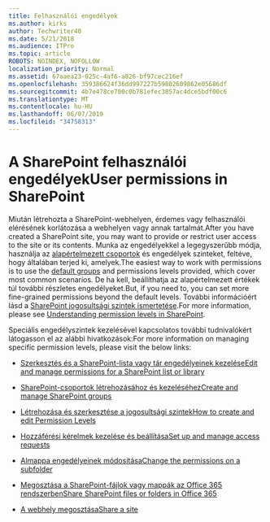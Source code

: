 ```yaml
---
title: Felhasználói engedélyek
ms.author: kirks
author: Techwriter40
ms.date: 5/21/2018
ms.audience: ITPro
ms.topic: article
ROBOTS: NOINDEX, NOFOLLOW
localization_priority: Normal
ms.assetid: 67aaea23-025c-4af6-a826-bf97cec216ef
ms.openlocfilehash: 359386624f36dd997227b59802609862e05686df
ms.sourcegitcommit: 4b7e478ce700c0b781efec3857ac4dce5bdf00c6
ms.translationtype: MT
ms.contentlocale: hu-HU
ms.lasthandoff: 06/07/2019
ms.locfileid: "34758313"
---
```

# <a name="user-permissions-in-sharepoint"></a><span data-ttu-id="14491-102">A SharePoint felhasználói engedélyek</span><span class="sxs-lookup"><span data-stu-id="14491-102">User permissions in SharePoint</span></span>

<span data-ttu-id="14491-103">Miután létrehozta a SharePoint-webhelyen, érdemes vagy felhasználói elérésének korlátozása a webhelyen vagy annak tartalmát.</span><span class="sxs-lookup"><span data-stu-id="14491-103">After you have created a SharePoint site, you may want to provide or restrict user access to the site or its contents.</span></span> <span data-ttu-id="14491-104">Munka az engedélyekkel a legegyszerűbb módja, használja az [alapértelmezett csoportok](https://support.office.com/article/default-sharepoint-groups-13bb2b6b-dd8c-447e-b71b-0e4bb9efe1d3) és engedélyek szinteket, feltéve, hogy általában terjed ki, amelyek.</span><span class="sxs-lookup"><span data-stu-id="14491-104">The easiest way to work with permissions is to use the [default groups](https://support.office.com/article/default-sharepoint-groups-13bb2b6b-dd8c-447e-b71b-0e4bb9efe1d3) and permissions levels provided, which cover most common scenarios.</span></span> <span data-ttu-id="14491-105">De ha kell, beállíthatja az alapértelmezett értékek túl további részletes engedélyeket.</span><span class="sxs-lookup"><span data-stu-id="14491-105">But, if you need to, you can set more fine-grained permissions beyond the default levels.</span></span> <span data-ttu-id="14491-106">További információért lásd a [SharePoint jogosultsági szintek ismertetése](https://docs.microsoft.com/sharepoint/understanding-permission-levels).</span><span class="sxs-lookup"><span data-stu-id="14491-106">For more information, please see [Understanding permission levels in SharePoint](https://docs.microsoft.com/sharepoint/understanding-permission-levels).</span></span>

<span data-ttu-id="14491-107">Speciális engedélyszintek kezelésével kapcsolatos további tudnivalókért látogasson el az alábbi hivatkozások:</span><span class="sxs-lookup"><span data-stu-id="14491-107">For more information on managing specific permission levels, please visit the below links:</span></span>

- [<span data-ttu-id="14491-108">Szerkesztés és a SharePoint-lista vagy tár engedélyeinek kezelése</span><span class="sxs-lookup"><span data-stu-id="14491-108">Edit and manage permissions for a SharePoint list or library</span></span>](https://support.office.com/article/customize-permissions-for-a-sharepoint-list-or-library-02d770f3-59eb-4910-a608-5f84cc297782)

- [<span data-ttu-id="14491-109">SharePoint-csoportok létrehozásához és kezeléséhez</span><span class="sxs-lookup"><span data-stu-id="14491-109">Create and manage SharePoint groups</span></span>](https://support.office.com/article/create-and-manage-sharepoint-groups-b1e3cd23-1a78-4264-9284-87fed7282048)

- [<span data-ttu-id="14491-110">Létrehozása és szerkesztése a jogosultsági szintek</span><span class="sxs-lookup"><span data-stu-id="14491-110">How to create and edit Permission Levels</span></span>](https://docs.microsoft.com/sharepoint/how-to-create-and-edit-permission-levels)

- [<span data-ttu-id="14491-111">Hozzáférési kérelmek kezelése és beállítása</span><span class="sxs-lookup"><span data-stu-id="14491-111">Set up and manage access requests</span></span>](https://support.office.com/article/set-up-and-manage-access-requests-94b26e0b-2822-49d4-929a-8455698654b3)

- [<span data-ttu-id="14491-112">Almappa engedélyeinek módosítása</span><span class="sxs-lookup"><span data-stu-id="14491-112">Change the permissions on a subfolder</span></span>](https://support.office.com/article/change-the-permissions-on-a-subfolder-5427bd7c-f20a-4f75-8cf2-5359dd45a1a6)

- [<span data-ttu-id="14491-113">Megosztása a SharePoint-fájlok vagy mappák az Office 365 rendszerben</span><span class="sxs-lookup"><span data-stu-id="14491-113">Share SharePoint files or folders in Office 365</span></span>](https://support.office.com/article/share-sharepoint-files-or-folders-1fe37332-0f9a-4719-970e-d2578da4941c)

- [<span data-ttu-id="14491-114">A webhely megosztása</span><span class="sxs-lookup"><span data-stu-id="14491-114">Share a site</span></span>](https://support.office.com/article/share-a-site-958771a8-d041-4eb8-b51c-afea2eae3658)
